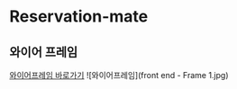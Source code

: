 # Reservation-mate
## 와이어 프레임
[와이어프레임 바로가기](https://miro.com/welcomeonboard/VnVYVkF3V01qcmQxTjhwUnMxTG9wYVltRnU2am82NHFYVlg1RzRqVEJORHNvdGtuc29OYlRDRzZOdHJhZVRVb3wzNDU4NzY0NTg0MjQzMjEwNzE4fDI=?share_link_id=974590140369)
![와이어프레임](front end - Frame 1.jpg)
